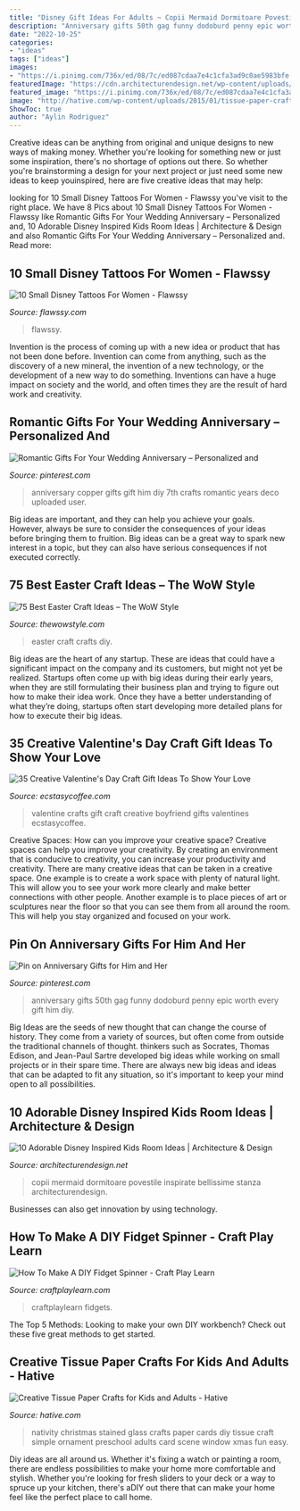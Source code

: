 ```yaml
---
title: "Disney Gift Ideas For Adults ~ Copii Mermaid Dormitoare Povestile Inspirate Bellissime Stanza Architecturendesign"
description: "Anniversary gifts 50th gag funny dodoburd penny epic worth every gift him diy"
date: "2022-10-25"
categories:
- "ideas"
tags: ["ideas"]
images:
- "https://i.pinimg.com/736x/ed/08/7c/ed087cdaa7e4c1cfa3ad9c0ae5983bfe.jpg"
featuredImage: "https://cdn.architecturendesign.net/wp-content/uploads/2014/09/188.jpg"
featured_image: "https://i.pinimg.com/736x/ed/08/7c/ed087cdaa7e4c1cfa3ad9c0ae5983bfe.jpg"
image: "http://hative.com/wp-content/uploads/2015/01/tissue-paper-crafts/12-tissue-paper-crafts.jpg"
ShowToc: true
author: "Aylin Rodriguez"
---
```



Creative ideas can be anything from original and unique designs to new ways of making money. Whether you're looking for something new or just some inspiration, there's no shortage of options out there. So whether you're brainstorming a design for your next project or just need some new ideas to keep youinspired, here are five creative ideas that may help: 

	

		
looking for 10 Small Disney Tattoos For Women - Flawssy you've visit to the right place. We have 8 Pics about 10 Small Disney Tattoos For Women - Flawssy like Romantic Gifts For Your Wedding Anniversary – Personalized and, 10 Adorable Disney Inspired Kids Room Ideas | Architecture &amp; Design and also Romantic Gifts For Your Wedding Anniversary – Personalized and. Read more:
		
    
## 10 Small Disney Tattoos For Women - Flawssy

<img loading=lazy src="https://flawssy.com/wp-content/uploads/2016/06/Small-Mickey-Mouse-Tattoo.jpg" onerror="this.onerror=null;this.src='https://tse1.mm.bing.net/th?id=OIP.fXSIR-4IzVItLnUrEB6JZgHaJ4&amp;pid=15.1';" alt="10 Small Disney Tattoos For Women - Flawssy">

_Source: flawssy.com_

>flawssy. 

	

Invention is the process of coming up with a new idea or product that has not been done before. Invention can come from anything, such as the discovery of a new mineral, the invention of a new technology, or the development of a new way to do something. Inventions can have a huge impact on society and the world, and often times they are the result of hard work and creativity.

    
## Romantic Gifts For Your Wedding Anniversary – Personalized And

<img loading=lazy src="https://i.pinimg.com/736x/ed/08/7c/ed087cdaa7e4c1cfa3ad9c0ae5983bfe.jpg" onerror="this.onerror=null;this.src='https://tse4.mm.bing.net/th?id=OIP.zCm9D7Xmb862D84rzatgVAHaNK&amp;pid=15.1';" alt="Romantic Gifts For Your Wedding Anniversary – Personalized and">

_Source: pinterest.com_

>anniversary copper gifts gift him diy 7th crafts romantic years deco uploaded user. 

	

Big ideas are important, and they can help you achieve your goals. However, always be sure to consider the consequences of your ideas before bringing them to fruition. Big ideas can be a great way to spark new interest in a topic, but they can also have serious consequences if not executed correctly.

    
## 75 Best Easter Craft Ideas – The WoW Style

<img loading=lazy src="http://thewowstyle.com/wp-content/uploads/2015/01/Diy-crafts-for-easter-1.jpg" onerror="this.onerror=null;this.src='https://tse2.mm.bing.net/th?id=OIP.7gbhppAOVvGjif-ypMXI3gHaJ4&amp;pid=15.1';" alt="75 Best Easter Craft Ideas – The WoW Style">

_Source: thewowstyle.com_

>easter craft crafts diy. 

	

Big ideas are the heart of any startup. These are ideas that could have a significant impact on the company and its customers, but might not yet be realized. Startups often come up with big ideas during their early years, when they are still formulating their business plan and trying to figure out how to make their idea work. Once they have a better understanding of what they’re doing, startups often start developing more detailed plans for how to execute their big ideas.

    
## 35 Creative Valentine&#039;s Day Craft Gift Ideas To Show Your Love

<img loading=lazy src="https://i0.wp.com/www.ecstasycoffee.com/wp-content/uploads/2016/12/Crafts-for-gifts-in-Valentine-Day.jpg?resize=500%2C748" onerror="this.onerror=null;this.src='https://tse3.mm.bing.net/th?id=OIP.2KX1S_8aUF6uksX3oB352gHaLF&amp;pid=15.1';" alt="35 Creative Valentine&#039;s Day Craft Gift Ideas To Show Your Love">

_Source: ecstasycoffee.com_

>valentine crafts gift craft creative boyfriend gifts valentines ecstasycoffee. 

	

Creative Spaces: How can you improve your creative space?
Creative spaces can help you improve your creativity. By creating an environment that is conducive to creativity, you can increase your productivity and creativity. There are many creative ideas that can be taken in a creative space. One example is to create a work space with plenty of natural light. This will allow you to see your work more clearly and make better connections with other people. Another example is to place pieces of art or sculptures near the floor so that you can see them from all around the room. This will help you stay organized and focused on your work.

    
## Pin On Anniversary Gifts For Him And Her

<img loading=lazy src="https://i.pinimg.com/736x/e3/28/08/e328088cad58f8e131122158914008d0.jpg" onerror="this.onerror=null;this.src='https://tse2.mm.bing.net/th?id=OIP.4hg3hgWmFiQGX6aqdwUhxgHaOV&amp;pid=15.1';" alt="Pin on Anniversary Gifts for Him and Her">

_Source: pinterest.com_

>anniversary gifts 50th gag funny dodoburd penny epic worth every gift him diy. 

	

Big Ideas are the seeds of new thought that can change the course of history. They come from a variety of sources, but often come from outside the traditional channels of thought. thinkers such as Socrates, Thomas Edison, and Jean-Paul Sartre developed big ideas while working on small projects or in their spare time. There are always new big ideas and ideas that can be adapted to fit any situation, so it's important to keep your mind open to all possibilities.

    
## 10 Adorable Disney Inspired Kids Room Ideas | Architecture &amp; Design

<img loading=lazy src="https://cdn.architecturendesign.net/wp-content/uploads/2014/09/188.jpg" onerror="this.onerror=null;this.src='https://tse3.mm.bing.net/th?id=OIP.eSrTrxeEEmd9k9ahspK4vQHaLZ&amp;pid=15.1';" alt="10 Adorable Disney Inspired Kids Room Ideas | Architecture &amp; Design">

_Source: architecturendesign.net_

>copii mermaid dormitoare povestile inspirate bellissime stanza architecturendesign. 

	

Businesses can also get innovation by using technology.

    
## How To Make A DIY Fidget Spinner - Craft Play Learn

<img loading=lazy src="https://www.craftplaylearn.com/wp-content/uploads/2020/07/image1.jpg" onerror="this.onerror=null;this.src='https://tse1.mm.bing.net/th?id=OIP.myOmn-yj8D5KhCFVgi_vjAHaJ4&amp;pid=15.1';" alt="How To Make A DIY Fidget Spinner - Craft Play Learn">

_Source: craftplaylearn.com_

>craftplaylearn fidgets. 

	

The Top 5 Methods:
Looking to make your own DIY workbench? Check out these five great methods to get started.

    
## Creative Tissue Paper Crafts For Kids And Adults - Hative

<img loading=lazy src="http://hative.com/wp-content/uploads/2015/01/tissue-paper-crafts/12-tissue-paper-crafts.jpg" onerror="this.onerror=null;this.src='https://tse1.mm.bing.net/th?id=OIP.ztg9EjECENWWCUJWh9dxSgHaLH&amp;pid=15.1';" alt="Creative Tissue Paper Crafts for Kids and Adults - Hative">

_Source: hative.com_

>nativity christmas stained glass crafts paper cards diy tissue craft simple ornament preschool adults card scene window xmas fun easy. 

	

Diy ideas are all around us. Whether it's fixing a watch or painting a room, there are endless possibilities to make your home more comfortable and stylish. Whether you're looking for fresh sliders to your deck or a way to spruce up your kitchen, there's aDIY out there that can make your home feel like the perfect place to call home.


